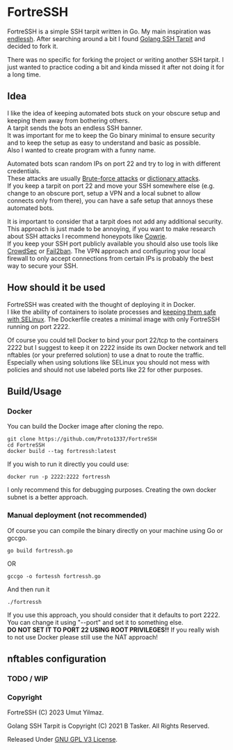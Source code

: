FortreSSH
===================

FortreSSH is a simple SSH tarpit written in Go.
My main inspiration was [endlessh](https://nullprogram.com/blog/2019/03/22/).
After searching around a bit I found [Golang SSH Tarpit](https://github.com/bentasker/Golang-SSH-Tarpit) and decided to fork it.

There was no specific for forking the project or writing another SSH tarpit. I just wanted to practice coding a bit and kinda missed it after not doing it for a long time.

## Idea

I like the idea of keeping automated bots stuck on your obscure setup and keeping them away from bothering others.  
A tarpit sends the bots an endless SSH banner.  
It was important for me to keep the Go binary minimal to ensure security and to keep the setup as easy to understand and basic as possible.  
Also I wanted to create program with a funny name.

Automated bots scan random IPs on port 22 and try to log in with different credentials.  
These attacks are usually [Brute-force attacks](https://en.wikipedia.org/wiki/Brute-force_attack) or [dictionary attacks](https://en.wikipedia.org/wiki/Dictionary_attack).  
If you keep a tarpit on port 22 and move your SSH somewhere else (e.g. change to an obscure port, setup a VPN and a local subnet to allow connects only from there), you can have a safe setup that annoys these automated bots.

It is important to consider that a tarpit does not add any additional security.  
This approach is just made to be annoying, if you want to make research about SSH attacks I recommend honeypots like [Cowrie](https://github.com/cowrie/cowrie).  
If you keep your SSH port publicly available you should also use tools like [CrowdSec](https://www.crowdsec.net/) or [Fail2ban](https://www.fail2ban.org/wiki/index.php/Main_Page).
The VPN approach and configuring your local firewall to only accept connections from certain IPs is probably the best way to secure your SSH.

## How should it be used

FortreSSH was created with the thought of deploying it in Docker.  
I like the ability of containers to isolate processes and [keeping them safe with SELinux](https://opensource.com/article/20/11/selinux-containers).
The Dockerfile creates a minimal image with only FortreSSH running on port 2222.

Of course you could tell Docker to bind your port 22/tcp to the containers 2222 but I suggest to keep it on 2222 inside its own Docker network and tell nftables (or your preferred solution) to use a dnat to route the traffic.  
Especially when using solutions like SELinux you should not mess with policies and should not use labeled ports like 22 for other purposes.

## Build/Usage

### Docker

You can build the Docker image after cloning the repo.

```
git clone https://github.com/Proto1337/FortreSSH
cd FortreSSH
docker build --tag fortressh:latest
```

If you wish to run it directly you could use:

```
docker run -p 2222:2222 fortressh
```

I only recommend this for debugging purposes. Creating the own docker subnet is a better approach.

### Manual deployment (not recommended)

Of course you can compile the binary directly on your machine using Go or gccgo.

```
go build fortressh.go
```

OR

```
gccgo -o fortessh fortressh.go
```

And then run it

```
./fortressh
```

If you use this approach, you should consider that it defaults to port 2222.  
You can change it using "--port" and set it to something else.  
**DO NOT SET IT TO PORT 22 USING ROOT PRIVILEGES!!**
If you really wish to not use Docker please still use the NAT approach!

## nftables configuration

### TODO / WIP

### Copyright

FortreSSH (C) 2023 Umut Yilmaz.

Golang SSH Tarpit is Copyright (C) 2021 B Tasker. All Rights Reserved. 

Released Under [GNU GPL V3 License](http://www.gnu.org/licenses/gpl-3.0.txt).


